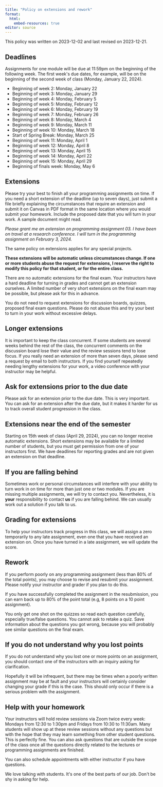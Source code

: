 ```yaml
---
title: "Policy on extensions and rework"
format:
  html: 
    embed-resources: true
editor: source
---
```


This policy was written on 2023-12-02 and last revised on 2023-12-21.

## Deadlines

Assignments for one module will be due at 11:59pm on the beginning of the following week. The first week's due dates, for example, will be on the beginning of the second week of class (Monday, January 22, 2024).

-   Beginning of week 2: Monday, January 22
-   Beginning of week 3: Monday, January 29
-   Beginning of week 4: Monday, February 5
-   Beginning of week 5: Monday, February 12
-   Beginning of week 6: Monday, February 19
-   Beginning of week 7: Monday, February 26
-   Beginning of week 8: Monday, March 4
-   Beginning of week 9: Monday, March 11
-   Beginning of week 10: Monday, March 18
-   Start of Spring Break: Monday, March 25
-   Beginning of week 11: Monday, April 1
-   Beginning of week 12: Monday, April 8
-   Beginning of week 13: Monday, April 15
-   Beginning of week 14: Monday, April 22
-   Beginning of week 15: Monday, April 29
-   Beginning of finals week: Monday, May 6

## Extensions

Please try your best to finish all your programming assignments on time. If you need a short extension of the deadline (up to seven days), just submit a file briefly explaining the circumstances that require an extension and submit it on Canvas in PDF format in the same location where you would submit your homework. Include the proposed date that you will turn in your work. A sample document might read.

*Please grant me an extension on programming assignment 03. I have been on travel at a research conference. I will turn in the programming assignment on February 3, 2024.* 

The same policy on extensions applies for any special projects.

**These extensions will be automatic unless circumstances change. If one or more students abuse the request for extensions, I reserve the right to modify this policy for that student, or for the entire class.**

There are no automatic extensions for the final exam. Your instructors have a hard deadline for turning in grades and cannot get an extension ourselves. A limited number of very short extensions on the final exam may be possible, but please ask for this in advance.

You do not need to request extensions for discussion boards, quizzes, proposed final exam questions. Please do not abuse this and try your best to turn in your work without excessive delays.

## Longer extensions

It is important to keep the class concurrent. If some students are several weeks behind the rest of the class, the concurrent comments on the discussion board lose their value and the review sessions tend to lose focus. If you really need an extension of more than seven days, please send a request by email to both instructors. If you find yourself repeatedly needing lengthy extensions for your work, a video conference with your instructor may be helpful.

## Ask for extensions prior to the due date

Please ask for an extension prior to the due date. This is very important. You can ask for an extension after the due date, but it makes it harder for us to track overall student progression in the class.

## Extensions near the end of the semester

Starting on 15th week of class (April 29, 2024), you can no longer receive automatic extensions. Short extensions may be available for a limited number of students, but you must get permission from one of your instructors first. We have deadlines for reporting grades and are not given an extension on that deadline.

## If you are falling behind

Sometimes work or personal circumstances will interfere with your ability to turn work in on time for more than just one or two modules. If you are missing multiple assignments, we will try to contact you. Nevertheless, it is **your** responsibility to contact **us** if you are falling behind. We can usually work out a solution if you talk to us.

## Grading for extensions

To help your instructors track progress in this class, we will assign a zero temporarily to any late assignment, even one that you have received an extension on. Once you have turned in a late assignment, we will update the score.

## Rework

If you perform poorly on any programming assignment (less than 80% of the total points), you may choose to revise and resubmit your assignment. Please notify your instructor and grader if you plan to do this.

If you have successfully completed the assignment in the resubmission, you can earn back up to 80% of the point total (e.g, 8 points on a 10 point assignment).

You only get one shot on the quizzes so read each question carefully, especially true/false questions. You cannot ask to retake a quiz. Save information about the questions you got wrong, because you will probably see similar questions on the final exam.

## If you do not understand why you lost points

If you do not understand why you lost one or more points on an assignment, you should contact one of the instructors with an inquiry asking for clarification.

Hopefully it will be infrequent, but there may be times when a poorly written assignment may be at fault and your instructors will certainly consider changing your grade if this is the case. This should only occur if there is a serious problem with the assignment.

## Help with your homework

Your instructors will hold review sessions via Zoom twice every week: Mondays from 12:30 to 1:30pm and Fridays from 10:30 to 11:30am. Many students will show up at these review sessions without any questions but with the hope that they may learn something from other student questions. This is perfectly fine. You can also ask questions that are outside the scope of the class once all the questions directly related to the lectures or programming assignments are finished.

You can also schedule appointments with either instructor if you have questions.

We love talking with students. It's one of the best parts of our job. Don't be shy in asking for help.

